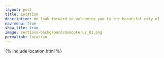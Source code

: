 ```yaml
---
layout: post
title: Location
description: We look forward to welcoming you to the beautiful city of Munich
nav-menu: true
show_tile: true
image: sections-background/monopterus_01.png
permalink: location
---
```


{% include location.html %}